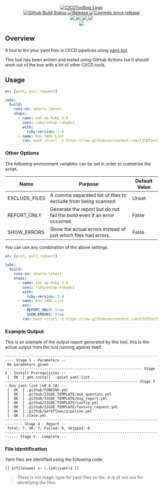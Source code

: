 <p align="center">
    <a href="https://github.com/CICDToolbox">
        <img src="https://cdn.wolfsoftware.com/assets/images/github/organisations/cicdtoolbox/black-and-white-circle-256.png" alt="CICDToolbox Logo" />
    </a>
    <br />
    <a href="https://github.com/CICDToolbox/yaml-lint/actions/workflows/pipeline.yml">
        <img src="https://img.shields.io/github/workflow/status/CICDToolbox/yaml-lint/pipeline/master?style=for-the-badge" alt="Github Build Status">
    </a>
    <a href="https://github.com/CICDToolbox/yaml-lint/releases/latest">
        <img src="https://img.shields.io/github/v/release/CICDToolbox/yaml-lint?color=blue&label=Latest%20Release&style=for-the-badge" alt="Release">
    </a>
    <a href="https://github.com/CICDToolbox/yaml-lint/releases/latest">
        <img src="https://img.shields.io/github/commits-since/CICDToolbox/yaml-lint/latest.svg?color=blue&style=for-the-badge" alt="Commits since release">
    </a>
    <br />
    <a href=".github/CODE_OF_CONDUCT.md">
        <img src="https://img.shields.io/badge/Code%20of%20Conduct-blue?style=for-the-badge" />
    </a>
    <a href=".github/CONTRIBUTING.md">
        <img src="https://img.shields.io/badge/Contributing-blue?style=for-the-badge" />
    </a>
    <a href=".github/SECURITY.md">
        <img src="https://img.shields.io/badge/Report%20Security%20Concern-blue?style=for-the-badge" />
    </a>
    <a href="https://github.com/CICDToolbox/yaml-lint/issues">
        <img src="https://img.shields.io/badge/Get%20Support-blue?style=for-the-badge" />
    </a>
    <br />
    <a href="https://wolfsoftware.com">
        <img src="https://img.shields.io/badge/Created%20by%20Wolf%20Software-blue?style=for-the-badge" />
    </a>
</p>

## Overview

A tool to lint your yaml files in CI/CD pipelines using [yaml-lint](https://rubygems.org/gems/yaml-lint).

This tool has been written and tested using GitHub Actions but it should work out of the box with a lot of other CI/CD tools.

## Usage

```yml
on: [push, pull_request]

jobs:
  build:
    runs-on: ubuntu-latest
    steps:
      - name: Set up Ruby 3.0
        uses: ruby/setup-ruby@v1
        with:
          ruby-version: 3.0
      - name: Run YAML-Lint
        run: bash <(curl -s https://raw.githubusercontent.com/CICDToolbox/yaml-lint/master/pipeline.sh)
```

### Other Options

The following environment variables can be set in order to customise the script.

| Name          | Purpose | Default Value |
| ------------- | ------- | ------------- |
| EXCLUDE_FILES | A comma separated list of files to exclude from being scanned. | Unset |
| REPORT_ONLY   | Generate the report but do not fail the build even if an error occurred. | False | 
| SHOW_ERRORS   | Show the actual errors instead of just which files had errors. | False | 

You can use any combination of the above settings.

```yml
on: [push, pull_request]

jobs:
  build:
    runs-on: ubuntu-latest
    steps:
      - name: Set up Ruby 3.0
        uses: ruby/setup-ruby@v1
        with:
          ruby-version: 3.0
      - name: Run YAML-Lint
        env:
          REPORT_ONLY: true
          SHOW_ERRORS: true
        run: bash <(curl -s https://raw.githubusercontent.com/CICDToolbox/yaml-lint/master/pipeline.sh)
```

### Example Output

This is an example of the output report generated by this tool, this is the actual output from the tool running against itself.
```
-------------------------------------------------------------------------- Stage 1 - Parameters --
 No parameters given
--------------------------------------------------------------- Stage 2 - Install Prerequisites --
 [  OK  ] gem install --quiet yaml-lint
------------------------------------------------------------- Stage 3 - Run yaml-lint (v0.0.10) --
 [  OK  ] .github/FUNDING.yml
 [  OK  ] .github/ISSUE_TEMPLATE/ask_question.yml
 [  OK  ] .github/ISSUE_TEMPLATE/bug_report.yml
 [  OK  ] .github/ISSUE_TEMPLATE/config.yml
 [  OK  ] .github/ISSUE_TEMPLATE/feature_request.yml
 [  OK  ] .github/workflows/pipeline.yml
 [  OK  ] stale.yml
------------------------------------------------------------------------------ Stage 4 - Report --
 Total: 7, OK: 7, Failed: 0, Skipped: 0
---------------------------------------------------------------------------- Stage 5 - Complete --
```

### File Identification

Yaml files are identified using the following code:

```shell
[[ ${filename} =~ \.(yml|yaml)$ ]]
```
> There is not magic type for yaml files so file -b is of not use for identifying the files.
